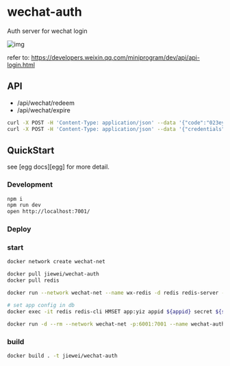 # wechat-auth

Auth server for wechat login

![img](https://developers.weixin.qq.com/miniprogram/dev/image/api-login.jpg?t=18080318)

refer to: https://developers.weixin.qq.com/miniprogram/dev/api/api-login.html

## API

* /api/wechat/redeem
* /api/wechat/expire

```sh
curl -X POST -H 'Content-Type: application/json' --data '{"code":"023ey3Ts00Gc8d1NH7Vs0RlZSs0ey3Ty", "app":"yiz"}' 127.0.0.1:7001/api/wechat/redeem
curl -X POST -H 'Content-Type: application/json' --data '{"credentials":"f166d608e398a066f1016131e296069d2d9992b3c82a0b6ae09ec56fdcac42be"}' 127.0.0.1:7001/api/wechat/expire
```

## QuickStart

<!-- add docs here for user -->

see [egg docs][egg] for more detail.

### Development

```sh
npm i
npm run dev
open http://localhost:7001/
```

### Deploy

### start

```sh
docker network create wechat-net

docker pull jiewei/wechat-auth
docker pull redis

docker run --network wechat-net --name wx-redis -d redis redis-server --appendonly yes

# set app config in db
docker exec -it redis redis-cli HMSET app:yiz appid ${appid} secret ${serect}

docker run -d --rm --network wechat-net -p:6001:7001 --name wechat-auth jiewei/wechat-auth
```

### build

```sh
docker build . -t jiewei/wechat-auth
```

